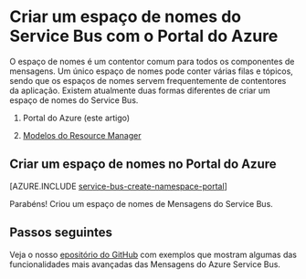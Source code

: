 <properties
    pageTitle="Criar um espaço de nomes do Service Bus com o Portal do Azure | Microsoft Azure"
    description="Para começar a utilizar o Service Bus, precisa de um espaço de nomes. Eis como criar um espaço de nomes com o Portal do Azure."
    services="service-bus"
    documentationCenter=".net"
    authors="jtaubensee"
    manager="timlt"
    editor=""/>

<tags
    ms.service="service-bus"
    ms.devlang="tbd"
    ms.topic="get-started-article"
    ms.tgt_pltfrm="dotnet"
    ms.workload="na"
    ms.date="08/22/2016"
    ms.author="jotaub"/>

# Criar um espaço de nomes do Service Bus com o Portal do Azure

O espaço de nomes é um contentor comum para todos os componentes de mensagens. Um único espaço de nomes pode conter várias filas e tópicos, sendo que os espaços de nomes servem frequentemente de contentores da aplicação. Existem atualmente duas formas diferentes de criar um espaço de nomes do Service Bus.

1.  Portal do Azure (este artigo)

2.  [Modelos do Resource Manager][create-namespace-using-arm]

## Criar um espaço de nomes no Portal do Azure

[AZURE.INCLUDE [service-bus-create-namespace-portal](../../includes/service-bus-create-namespace-portal.md)]

Parabéns! Criou um espaço de nomes de Mensagens do Service Bus.

## Passos seguintes

Veja o nosso [epositório do GitHub](https://github.com/Azure-Samples/azure-servicebus-messaging-samples][github-samples) com exemplos que mostram algumas das funcionalidades mais avançadas das Mensagens do Azure Service Bus.

[create-namespace-using-arm]: ./service-bus-resource-manager-overview.md
[github-samples]: https://github.com/Azure-Samples/azure-servicebus-messaging-samples


<!--HONumber=ago16_HO4-->



